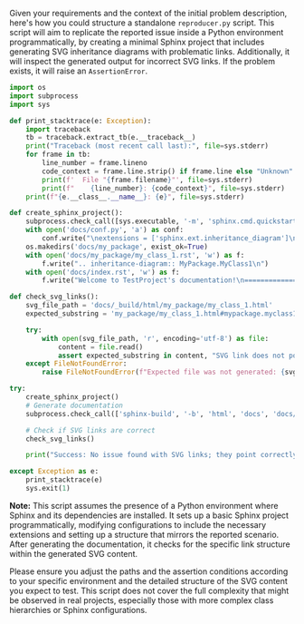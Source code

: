 Given your requirements and the context of the initial problem description, here's how you could structure a standalone `reproducer.py` script. This script will aim to replicate the reported issue inside a Python environment programmatically, by creating a minimal Sphinx project that includes generating SVG inheritance diagrams with problematic links. Additionally, it will inspect the generated output for incorrect SVG links. If the problem exists, it will raise an `AssertionError`.

```python
import os
import subprocess
import sys

def print_stacktrace(e: Exception):
    import traceback
    tb = traceback.extract_tb(e.__traceback__)
    print("Traceback (most recent call last):", file=sys.stderr)
    for frame in tb:
        line_number = frame.lineno
        code_context = frame.line.strip() if frame.line else "Unknown"
        print(f'  File "{frame.filename}"', file=sys.stderr)
        print(f"    {line_number}: {code_context}", file=sys.stderr)
    print(f"{e.__class__.__name__}: {e}", file=sys.stderr)

def create_sphinx_project():
    subprocess.check_call([sys.executable, '-m', 'sphinx.cmd.quickstart', '--quiet', '--sep', '-p', 'TestProject', '-a', 'Author', 'docs'])
    with open('docs/conf.py', 'a') as conf:
        conf.write("\nextensions = ['sphinx.ext.inheritance_diagram']\n")
    os.makedirs('docs/my_package', exist_ok=True)
    with open('docs/my_package/my_class_1.rst', 'w') as f:
        f.write(".. inheritance-diagram:: MyPackage.MyClass1\n")
    with open('docs/index.rst', 'w') as f:
        f.write("Welcome to TestProject's documentation!\n==================================\n\n.. toctree::\n\n   my_package/my_class_1\n")

def check_svg_links():
    svg_file_path = 'docs/_build/html/my_package/my_class_1.html'
    expected_substring = 'my_package/my_class_1.html#mypackage.myclass1'

    try:
        with open(svg_file_path, 'r', encoding='utf-8') as file:
            content = file.read()
            assert expected_substring in content, "SVG link does not point correctly."
    except FileNotFoundError:
        raise FileNotFoundError(f"Expected file was not generated: {svg_file_path}")

try:
    create_sphinx_project()
    # Generate documentation
    subprocess.check_call(['sphinx-build', '-b', 'html', 'docs', 'docs/_build/html'])

    # Check if SVG links are correct
    check_svg_links()

    print("Success: No issue found with SVG links; they point correctly.")

except Exception as e:
    print_stacktrace(e)
    sys.exit(1)
```

**Note:**
This script assumes the presence of a Python environment where Sphinx and its dependencies are installed. It sets up a basic Sphinx project programmatically, modifying configurations to include the necessary extensions and setting up a structure that mirrors the reported scenario. After generating the documentation, it checks for the specific link structure within the generated SVG content.

Please ensure you adjust the paths and the assertion conditions according to your specific environment and the detailed structure of the SVG content you expect to test. This script does not cover the full complexity that might be observed in real projects, especially those with more complex class hierarchies or Sphinx configurations.